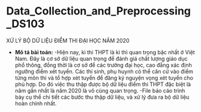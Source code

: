 # Data_Collection_and_Preprocessing_DS103
XỬ LÝ BỘ DỮ LIỆU ĐIỂM THI ĐẠI HỌC NĂM 2020

- **Mô tả bài toán:**
  -Hiện nay, kì thi THPT là kì thì quan trọng bậc nhất ở Việt Nam. Đây là cơ sở dữ liệu quan
trọng để đánh giá chất lượng giáo dục phổ thông, đồng thời là cơ sở để các trường đại học, cao
đẳng xác định ngưỡng điểm xét tuyển. Các thí sinh, phụ huynh có thể căn cứ vào điểm từng
môn thi và tổ hợp xét tuyển để đăng ký nguyện vọng xét tuyển cho phù hợp. Do đó việc thu
thập được bộ dữ liệu điểm thi THPT đặc biệt là năm gần nhất là năm 2020 là vô cùng quan
trọng.
  -File báo cáo trình bày cụ thể chi tiết các bước thu thập dữ liệu, và xử lý đưa ra bộ dữ liệu hoàn chỉnh nhất.

